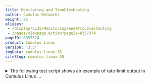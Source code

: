 ```yaml
---
title: Monitoring and Troubleshooting
author: Cumulus Networks
weight: 25
aliases:
 - /display/CL35/Monitoring+and+Troubleshooting
 - /pages/viewpage.action?pageId=8357374
pageID: 8357374
product: Cumulus Linux
version: '3.5'
imgData: cumulus-linux-35
siteSlug: cumulus-linux-35
---
```

<details>

This chapter introduces monitoring and troubleshooting Cumulus Linux.

## Using the Serial Console</span>

The serial console can be a useful tool for debugging issues, especially
when you find yourself rebooting the switch often or if you don’t have a
reliable network connection.

The default serial console baud rate is 115200, which is the baud rate
[ONIE](http://opencomputeproject.github.io/onie/) uses.

### Configuring the Serial Console on ARM Switches</span>

On ARM switches, the U-Boot environment variable `baudrate` identifies
the baud rate of the serial console. To change the `baudrate` variable,
use the `fw_setenv` command:

    cumulus@switch:~$ sudo fw_setenv baudrate 9600
    Updating environment variable: `baudrate'
    Proceed with update [N/y]? y

You must reboot the switch for the `baudrate` change to take effect.

The valid values for `baudrate` are:

  - 300

  - 600

  - 1200

  - 2400

  - 4800

  - 9600

  - 19200

  - 38400

  - 115200

### Configuring the Serial Console on x86 Switches</span>

On x86 switches, you configure serial console baud rate by editing
`grub`.

{{%notice warning%}}

Incorrect configuration settings in `grub` can cause the switch to be
inaccessible via the console. Grub changes should be carefully reviewed
before implementation.

{{%/notice%}}

The valid values for the baud rate are:

  - 300

  - 600

  - 1200

  - 2400

  - 4800

  - 9600

  - 19200

  - 38400

  - 115200

To change the serial console baud rate:

1.  Edit `/etc/default/grub`. The two relevant lines in
    `/etc/default/grub` are as follows; replace the *115200* value with
    a valid value specified above in the `--speed` variable in the first
    line and in the `console` variable in the second line:
    
        GRUB_SERIAL_COMMAND="serial --port=0x2f8 --speed=115200 --word=8 --parity=no --stop=1"              
        GRUB_CMDLINE_LINUX="console=ttyS1,115200n8 cl_platform=accton_as5712_54x"

2.  After you save your changes to the grub configuration, type the
    following at the command prompt:
    
        cumulus@switch:~$ update-grub

3.  If you plan on accessing your switch's BIOS over the serial console,
    you need to update the baud rate in the switch BIOS. For more
    information, see [this knowledge base
    article](https://support.cumulusnetworks.com/hc/en-us/articles/203884473).

4.  Reboot the switch.

## Getting General System Information</span>

Two commands are helpful for getting general information about the
switch and the version of Cumulus Linux you are running. These are
helpful with system diagnostics and if you need to submit a support
request to Cumulus Networks.

For information about the version of Cumulus Linux running on the
switch, run `net show version`, which displays the contents of
`/etc/lsb-release`:

    cumulus@switch:~$ net show version
    NCLU_VERSION=1.0
    DISTRIB_ID="Cumulus Linux"
    DISTRIB_RELEASE=3.4.0
    DISTRIB_DESCRIPTION="Cumulus Linux 3.4.0"

For general information about the switch, run `net show system`, which
gathers information about the switch from a number of files in the
system:

    cumulus@switch:~$ net show system
     
    Penguin Arctica 4806XP
    Cumulus Version 3.4.0
    Build: Cumulus Linux 3.4.0
     
    Chipset: Broadcom Trident2 BCM56854
     
    Port Config: 48 x 10G-SFP+ & 6 x 40G-QSFP+
     
    CPU: (x86_64) Intel Atom C2558 2.40GHz
     
    Uptime: 4 days, 20:53:49

## Diagnostics Using cl-support</span>

You can use `cl-support` to generate a single export file that contains
various details and the configuration from a switch. This is useful for
remote debugging and troubleshooting. For more information about
`cl-support`, read [Understanding the cl-support Output
File](/version/cumulus-linux-35/Monitoring-and-Troubleshooting/Understanding-the-cl-support-Output-File/).

You should run `cl-support` before you submit a support request to
Cumulus Networks as this file helps in the investigation of issues.

    cumulus@switch:~$ sudo cl-support -h
    Usage: cl-support [-h] [-s] [-t] [-v] [reason]...
     
    Args:
    [reason]: Optional reason to give for invoking cl-support.
             Saved into tarball's cmdline.args file.
    Options:
    -h: Print this usage statement
    -s: Security sensitive collection
    -t: User filename tag
    -v: Verbose
    -e MODULES: Enable modules. Comma separated module list (run with -e help for module names)
    -d MODULES: Disable modules. Comma separated module list (run with -d help for module names)

## <span id="src-8357374_MonitoringandTroubleshooting-syslog_server" class="confluence-anchor-link"></span>Sending Log Files to a syslog Server</span>

### Using NCLU</span>

The remote syslog server can be configured on the switch using the
following configuration:

    cumulus@switch:~$ net add syslog host ipv4 192.168.0.254 port udp 514

This creates a file called `/etc/rsyslog.d/11-remotesyslog.conf` in the
`rsyslog` directory. The file has the following content:

    cumulus@switch:~$ cat /etc/rsyslog.d/11-remotesyslog.conf
    # This file was automatically generated by NCLU.
    *.*   @192.168.0.254:514   # UDP

{{%notice note%}}

NCLU cannot configure a remote syslog if management VRF is enabled on
the switch. To do so, please refer to the section [Writing to syslog
with Management VRF
Enabled](#src-8357374_MonitoringandTroubleshooting-mgmtvrf) below.

{{%/notice%}}

### Logging Technical Details</span>

Logging on Cumulus Linux is done with
[rsyslog](http://www.rsyslog.com/). `rsyslog` provides both local
logging to the `syslog` file as well as the ability to export logs to an
external `syslog` server. High precision timestamps are enabled for all
`rsyslog` log files; here's an example:

    2015-08-14T18:21:43.337804+00:00 cumulus switchd[3629]: switchd.c:1409 switchd version 1.0-cl2.5+5

There are applications in Cumulus Linux that could write directly to a
log file without going through `rsyslog`. These files are typically
located in `/var/log/`.

{{%notice note%}}

All Cumulus Linux rules are stored in separate files in
`/etc/rsyslog.d/`, which are called at the end of the `GLOBAL
DIRECTIVES` section of `/etc/rsyslog.conf`. As a result, the `RULES`
section at the end of `rsyslog.conf` is ignored because the messages
have to be processed by the rules in `/etc/rsyslog.d` and then dropped
by the last line in `/etc/rsyslog.d/99-syslog.conf`.

{{%/notice%}}

### Local Logging</span>

Most logs within Cumulus Linux are sent through `rsyslog`, which then
writes them to files in the `/var/log` directory. There are default
rules in the `/etc/rsyslog.d/` directory that define where the logs are
written:

| Rule              | Purpose                                                                                                                                                       |
| ----------------- | ------------------------------------------------------------------------------------------------------------------------------------------------------------- |
| 10-rules.conf     | Sets defaults for log messages, include log format and log rate limits.                                                                                       |
| 15-crit.conf      | Logs crit, alert or emerg log messages to `/var/log/crit.log` to ensure they are not rotated away rapidly.                                                    |
| 20-clagd.conf     | Logs `clagd` messages to `/var/log/clagd.log` for [MLAG](/version/cumulus-linux-35/Layer-1-and-2/Multi-Chassis-Link-Aggregation-MLAG).                      |
| 22-linkstate.conf | Logs link state changes for all physical and logical network links to `/var/log/linkstate`                                                                    |
| 25-switchd.conf   | Logs `switchd` messages to `/var/log/switchd.log`.                                                                                                            |
| 30-ptmd.conf      | Logs `ptmd` messages to `/var/log/ptmd.log` for [Prescription Topology Manager](/version/cumulus-linux-35/Layer-1-and-2/Prescriptive-Topology-Manager-PTM). |
| 35-rdnbrd.conf    | Logs `rdnbrd` messages to `/var/log/rdnbrd.log` for [redistribute neighbor](/version/cumulus-linux-35/Layer-3/Redistribute-Neighbor).                         |
| 40-netd.conf      | Logs `netd` messages to `/var/log/netd.log` for [NCLU](/version/cumulus-linux-35/System-Configuration/Network-Command-Line-Utility-NCLU/).                  |
| 45-frr.conf       | Logs routing protocol messages to /var/log/frr/frr.log. This includes BGP and OSPF log messages.                                                              |
| 99-syslog.conf    | All remaining processes that use `rsyslog` are sent to `/var/log/syslog`.                                                                                     |

Log files that are rotated are compressed into an archive. Processes
that do not use `rsyslog` write to their own log files within the
`/var/log` directory. For more information on specific log files, see
[Troubleshooting Log
Files](/version/cumulus-linux-35/Monitoring-and-Troubleshooting/Understanding-the-cl-support-Output-File/Troubleshooting-Log-Files).

### Enabling Remote syslog</span>

If you need to send other log files — such as `switchd` logs — to a
`syslog` server, do the following:

1.  Create a file in `/etc/rsyslog.d/`. Make sure it starts with a
    number lower than 99 so that it executes before log messages are
    dropped in, such as `20-clagd.conf` or `25-switchd.conf`. Our
    example file is called `/etc/rsyslog.d/11-remotesyslog.conf`. Add
    content similar to the following:
    
        ## Logging switchd messages to remote syslog server
         
        @192.168.1.2:514
    
    This configuration sends log messages to a remote `syslog` server
    for the following processes: `clagd`, `switchd`, `ptmd`, `rdnbrd`,
    `netd` and `syslog`. It follows the same syntax as the
    `/var/log/syslog` file, where *@* indicates UDP, *192.168.1.2* is
    the IP address of the `syslog` server, and *514* is the UDP port.
    
    {{%notice note%}}
    
    For TCP-based syslog, use two @@ before the IP address:
    *@@192.168.1.2:514*.
    
    Running `syslog` over TCP places a burden on the switch to queue
    packets in the `syslog` buffer. This may cause detrimental effects
    if the remote `syslog` server becomes unavailable.
    
    {{%/notice%}}
    
    {{%notice note%}}
    
    The numbering of the files in `/etc/rsyslog.d/` dictates how the
    rules are installed into `rsyslog.d`. If you want to remotely log
    only the messages in `/var/syslog`, and not those in
    `/var/log/clagd.log` or `/var/log/switchd.log`, for instance, then
    name the file `98-remotesyslog.conf`, since it's lower than the
    `/var/syslog` file `99-syslog.conf` only.
    
    {{%/notice%}}
    
    {{%notice note%}}
    
    Do not use the `imfile` module with any file written by `rsyslogd`.
    
    {{%/notice%}}

2.  Restart `rsyslog`.
    
        cumulus@switch:~$ sudo systemctl restart rsyslog.service

### <span id="src-8357374_MonitoringandTroubleshooting-mgmtvrf" class="confluence-anchor-link"></span>Writing to syslog with Management VRF Enabled</span>

You can write to syslog with [management
VRF](/version/cumulus-linux-35/Layer-3/Management-VRF) enabled by
applying the following configuration; this configuration is commented
out in the `/etc/rsyslog.d/11-remotesyslog.conf` file:

    cumulus@switch:~$ cat /etc/rsyslog.d/11-remotesyslog.conf
    ## Copy all messages to the remote syslog server at 192.168.0.254 port 514
    action(type="omfwd" Target="192.168.0.254" Device="mgmt" Port="514" Protocol="udp")

For each syslog server, configure a unique ` action  `line. For example,
to configure two syslog servers at 192.168.0.254 and 10.0.0.1:

    cumulus@switch:~$ cat /etc/rsyslog.d/11-remotesyslog.conf
    ## Copy all messages to the remote syslog servers at 192.168.0.254 and 10.0.0.1 port 514
    action(type="omfwd" Target="192.168.0.254" Device="mgmt" Port="514" Protocol="udp")
    action(type="omfwd" Target="10.0.0.1" Device="mgmt" Port="514" Protocol="udp")

### Rate-limiting syslog Messages</span>

If you want to limit the number of `syslog` messages that can be written
to the `syslog` file from individual processes, add the following
configuration to `/etc/rsyslog.conf`. Adjust the interval and burst
values to rate-limit messages to the appropriate levels required by your
environment. For more information, read the [rsyslog
documentation](http://www.rsyslog.com/doc/v8-stable/configuration/modules/imuxsock.html).

    module(load="imuxsock"
          SysSock.RateLimit.Interval="2" SysSock.RateLimit.Burst="50")

<summary>The following test script shows an example of rate-limit output
in Cumulus Linux ... </summary>

    root@leaf1:mgmt-vrf:/home/cumulus# cat ./syslog.py 
    #!/usr/bin/python
    import syslog
    message_count=100
    print "Sending %s Messages..."%(message_count)
    for i in range(0,message_count):
    syslog.syslog("Message Number:%s"%(i))
    print "DONE."
     
    root@leaf1:mgmt-vrf:/home/cumulus# ./syslog.py 
    Sending 100 Messages...
    DONE.
     
    root@leaf1:mgmt-vrf:/home/cumulus# tail -n 60 /var/log/syslog
    2017-02-22T19:59:50.043342+00:00 leaf1 syslog.py[22830]: Message Number:0
    2017-02-22T19:59:50.043723+00:00 leaf1 syslog.py[22830]: Message Number:1
    2017-02-22T19:59:50.043941+00:00 leaf1 syslog.py[22830]: Message Number:2
    2017-02-22T19:59:50.044565+00:00 leaf1 syslog.py[22830]: Message Number:3
    2017-02-22T19:59:50.044830+00:00 leaf1 syslog.py[22830]: Message Number:4
    2017-02-22T19:59:50.045680+00:00 leaf1 syslog.py[22830]: Message Number:5
    <...snip...>
    2017-02-22T19:59:50.056727+00:00 leaf1 syslog.py[22830]: Message Number:45
    2017-02-22T19:59:50.057599+00:00 leaf1 syslog.py[22830]: Message Number:46
    2017-02-22T19:59:50.057741+00:00 leaf1 syslog.py[22830]: Message Number:47
    2017-02-22T19:59:50.057936+00:00 leaf1 syslog.py[22830]: Message Number:48
    2017-02-22T19:59:50.058125+00:00 leaf1 syslog.py[22830]: Message Number:49
    2017-02-22T19:59:50.058324+00:00 leaf1 rsyslogd-2177: imuxsock[pid 22830]: begin to drop messages due to rate-limiting

### Harmless syslog Error: Failed to reset devices.list</span>

The following message gets logged to `/var/log/syslog` when you run
`systemctl daemon-reload` and during system boot:

    systemd[1]: Failed to reset devices.list on /system.slice: Invalid argument

This message is harmless, and can be ignored. It is logged when
`systemd` attempts to change cgroup attributes that are read only. The
upstream version of systemd has been modified to not log this message by
default.

The `systemctl daemon-reload` command is often issued when Debian
packages are installed, so the message may be seen multiple times when
upgrading packages.

### Syslog Troubleshooting Tips</span>

You can use the following commands to troubleshoot `syslog` issues.

#### Verifying that rsyslog is Running</span>

To verify that the `rsyslog` service is running, use the `sudo systemctl
status rsyslog.service` command:

     cumulus@leaf01:mgmt-vrf:~$ sudo systemctl status rsyslog.service
     rsyslog.service - System Logging Service
       Loaded: loaded (/lib/systemd/system/rsyslog.service; enabled)
       Active: active (running) since Sat 2017-12-09 00:48:58 UTC; 7min ago
         Docs: man:rsyslogd(8)
               http://www.rsyslog.com/doc/
     Main PID: 11751 (rsyslogd)
       CGroup: /system.slice/rsyslog.service
               └─11751 /usr/sbin/rsyslogd -n
     
    Dec 09 00:48:58 leaf01 systemd[1]: Started System Logging Service.

#### Verifying your rsyslog Configuration.</span>

After making manual changes to any files in the `/etc/rsyslog.d`
directory, use the `sudo rsyslogd -N1` command to identify any errors in
the configuration files that might prevent the `rsyslog` service from
starting.

In the following example, a closing parenthesis is missing in the
`11-remotesyslog.conf` file, which is used to configure `syslog` for
management VRF:

    cumulus@leaf01:mgmt-vrf:~$ cat /etc/rsyslog.d/11-remotesyslog.conf
    action(type="omfwd" Target="192.168.0.254" Device="mgmt" Port="514" Protocol="udp"
     
    cumulus@leaf01:mgmt-vrf:~$ sudo rsyslogd -N1
    rsyslogd: version 8.4.2, config validation run (level 1), master config /etc/rsyslog.conf
    rsyslogd: error during parsing file /etc/rsyslog.d/15-crit.conf, on or before line 3: invalid character '$' in object definition - is there an invalid escape sequence somewhere? [try http://www.rsyslog.com/e/2207 ]
    rsyslogd: error during parsing file /etc/rsyslog.d/15-crit.conf, on or before line 3: syntax error on token 'crit_log' [try http://www.rsyslog.com/e/2207 ]

After correcting the invalid syntax, issuing the ` sudo  ``rsyslogd -N1`
command produces the following output.

    cumulus@leaf01:mgmt-vrf:~$ cat /etc/rsyslog.d/11-remotesyslog.conf
    action(type="omfwd" Target="192.168.0.254" Device="mgmt" Port="514" Protocol="udp")
    cumulus@leaf01:mgmt-vrf:~$ sudo rsyslogd -N1
    rsyslogd: version 8.4.2, config validation run (level 1), master config /etc/rsyslog.conf
    rsyslogd: End of config validation run. Bye.

#### Using tcpdump</span>

If a syslog server is not accessible to validate that `syslog` messages
are being exported, you can use `tcpdump`.

In the following example, a syslog server has been configured at
192.168.0.254 for UDP syslogs on port 514:

    cumulus@leaf01:mgmt-vrf:~$ sudo tcpdump -i eth0 host 192.168.0.254 and udp port 514

A simple way to generate `syslog` messages is to use `sudo` in another
session, such as `sudo date`. Using `sudo` generates an `authpriv` log.

    cumulus@leaf01:mgmt-vrf:~$ sudo tcpdump -i eth0 host 192.168.0.254 and udp port 514
    tcpdump: verbose output suppressed, use -v or -vv for full protocol decode
    listening on eth0, link-type EN10MB (Ethernet), capture size 262144 bytes
    00:57:15.356836 IP leaf01.lab.local.33875 > 192.168.0.254.syslog: SYSLOG authpriv.notice, length: 105
    00:57:15.364346 IP leaf01.lab.local.33875 > 192.168.0.254.syslog: SYSLOG authpriv.info, length: 103
    00:57:15.369476 IP leaf01.lab.local.33875 > 192.168.0.254.syslog: SYSLOG authpriv.info, length: 85

To see the contents of the `syslog` file, use the `tcpdump -X` option:

    cumulus@leaf01:mgmt-vrf:~$ sudo tcpdump -i eth0 host 192.168.0.254 and udp port 514 -X -c 3
    tcpdump: verbose output suppressed, use -v or -vv for full protocol decode
    listening on eth0, link-type EN10MB (Ethernet), capture size 262144 bytes
    00:59:15.980048 IP leaf01.lab.local.33875 > 192.168.0.254.syslog: SYSLOG authpriv.notice, length: 105
    0x0000: 4500 0085 33ee 4000 4011 8420 c0a8 000b E...3.@.@.......
    0x0010: c0a8 00fe 8453 0202 0071 9d18 3c38 353e .....S...q..<85>
    0x0020: 4465 6320 2039 2030 303a 3539 3a31 3520 Dec..9.00:59:15.
    0x0030: 6c65 6166 3031 2073 7564 6f3a 2020 6375 leaf01.sudo:..cu
    0x0040: 6d75 6c75 7320 3a20 5454 593d 7074 732f mulus.:.TTY=pts/
    0x0050: 3120 3b20 5057 443d 2f68 6f6d 652f 6375 1.;.PWD=/home/cu
    0x0060: 6d75 6c75 7320 3b20 5553 4552 3d72 6f6f mulus.;.USER=roo
    0x0070: 7420 3b20 434f 4d4d 414e 443d 2f62 696e t.;.COMMAND=/bin
    0x0080: 2f64 6174 65 /date

## Next Steps</span>

The links below discuss more specific monitoring topics.

<article id="html-search-results" class="ht-content" style="display: none;">

</article>

<footer id="ht-footer">

</footer>

</details>
